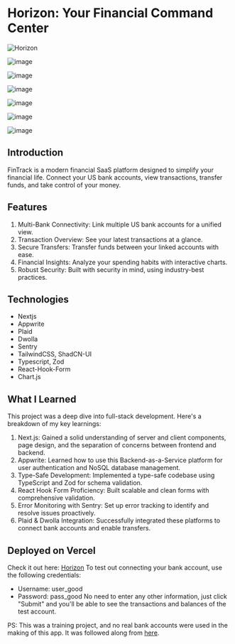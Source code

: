 # Horizon: Your Financial Command Center

![Horizon](https://github.com/user-attachments/assets/21e7e5e7-be40-4d2e-8368-72b0b7213a4e)

![image](https://github.com/user-attachments/assets/8c59ecdb-fbb8-4c93-afa5-33334ad4c2ba)

![image](https://github.com/user-attachments/assets/7f3460ef-d54d-4bb8-90f5-5b663f9dee80)

![image](https://github.com/user-attachments/assets/c876bd3e-5a2f-4295-b5d6-40c3c0128158)

![image](https://github.com/user-attachments/assets/93d9a65e-e2f1-4f0e-9e96-91b7866c0573)

![image](https://github.com/user-attachments/assets/bc0e9c2c-4d00-4e0a-98a6-363ef0c19836)

![image](https://github.com/user-attachments/assets/5818619c-ef93-4bc0-b883-012766f5504c)


## Introduction
FinTrack is a modern financial SaaS platform designed to simplify your financial life. Connect your US bank accounts, view transactions, transfer funds, and take control of your money.

## Features

1. Multi-Bank Connectivity: Link multiple US bank accounts for a unified view.
2. Transaction Overview: See your latest transactions at a glance.
3. Secure Transfers: Transfer funds between your linked accounts with ease.
4. Financial Insights: Analyze your spending habits with interactive charts.
5. Robust Security: Built with security in mind, using industry-best practices.


## Technologies
- Nextjs
- Appwrite
- Plaid
- Dwolla
- Sentry
- TailwindCSS, ShadCN-UI
- Typescript, Zod
- React-Hook-Form
- Chart.js


## What I Learned

This project was a deep dive into full-stack development. Here's a breakdown of my key learnings:

1. Next.js: Gained a solid understanding of server and client components, page design, and the separation of concerns between frontend and backend.
2. Appwrite: Learned how to use this Backend-as-a-Service platform for user authentication and NoSQL database management.
3. Type-Safe Development: Implemented a type-safe codebase using TypeScript and Zod for schema validation.
4. React Hook Form Proficiency: Built scalable and clean forms with comprehensive validation.
5. Error Monitoring with Sentry: Set up error tracking to identify and resolve issues proactively.
6. Plaid & Dwolla Integration: Successfully integrated these platforms to connect bank accounts and enable transfers.

## Deployed on Vercel
Check it out here: [Horizon](https://jsm-banking-tau.vercel.app/)
To test out connecting your bank account, use the following credentials:
- Username: user_good
- Password: pass_good
No need to enter any other information, just click "Submit" and you'll be able to see the transactions and balances of the test account.

PS: This was a training project, and no real bank accounts were used in the making of this app. It was followed along from [here](https://www.youtube.com/watch?v=PuOVqP_cjkE&t=2308s).
